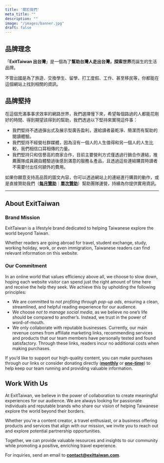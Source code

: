 ```yaml
---
title: '關於我們'
meta_title: ""
description: ""
image: "/images/banner.jpg"
draft: false
---
```


## 品牌理念

「**ExitTaiwan 出台灣**」是一個為了**幫助台灣人走出台灣，探索世界**而誕生的生活品牌。

不管出國是為了旅遊、交換學生、留學、打工度假、工作、甚至移民等，你都能在這個網站上找到相關的資訊。

## 品牌堅持

在這個充滿事事求效率的網路世界，我們選擇慢下來，希望每個路過的人都能花剛好的時間、得到期望該得到的幫助，我們透過以下堅持來實現這件事：

- 我們堅持不透過彈出式及展示型廣告盈利，還給讀者最乾淨、簡潔而有幫助的閱讀體驗。
- 我們堅持不經營社群媒體，因為沒有一個人的人生值得和另一個人的人生比較，我們相信口耳相傳的力量。
- 我們堅持只和信譽高的商家合作，目前主要營利方式僅透過行銷合作連結，推薦團隊成員親自體驗過後感到滿意的服務＆產品，且透過這些連結購買時讀者不需要付出任何額外的費用。

如果你願意支持高品質的圖文內容，你可以透過網站上的連結進行購買的動作，或是直接贊助我們（[**每月贊助**](https://exittaiwan.gumroad.com/l/membership)｜[**單次贊助**](https://exittaiwan.gumroad.com/coffee)）幫助團隊運營，持續為你提供實用資訊。

--- 

## About ExitTaiwan

### Brand Mission

ExitTaiwan is a lifestyle brand dedicated to helping Taiwanese explore the world beyond Taiwan.

Whether readers are going abroad for travel, student exchange, study, working holiday, work, or even immigration, Taiwanese readers can find relevant information on this website.

### Our Commitment

In an online world that values efficiency above all, we choose to slow down, hoping each website visitor can spend just the right amount of time here and receive the help they seek. We achieve this by upholding the following principles:

- We are committed to *not profiting through pop-up ads*, ensuring a clean, streamlined, and helpful reading experience for our audience.
- We choose *not to manage social media*, as we believe no one’s life should be compared to another’s. Instead, we trust in the power of word-of-mouth.
- We only collaborate with reputable businesses. Currently, our main revenue comes from affiliate marketing links, recommending services and products that our team members have personally tested and found satisfactory. Through these links, readers incur no additional costs when making purchases.

If you’d like to support our high-quality content, you can make purchases through our links or consider donating directly ([**monthly**](https://exittaiwan.gumroad.com/l/membership) or [**one-time**](https://exittaiwan.gumroad.com/coffee)) to help keep our team running and providing valuable information.

## Work With Us

At ExitTaiwan, we believe in the power of collaboration to create meaningful experiences for our audience. We are always looking for passionate individuals and reputable brands who share our vision of helping Taiwanese explore the world beyond their borders.

Whether you're a content creator, a travel enthusiast, or a business offering products and services that align with our mission, we invite you to reach out and explore potential partnership opportunities.

Together, we can provide valuable resources and insights to our community while promoting a positive, enriching travel experience.

For inquiries, send an email to **contact@exittaiwan.com**.